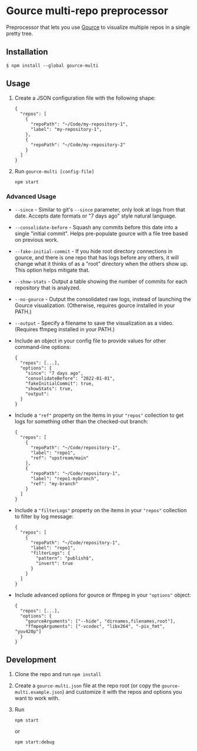 # Gource multi-repo preprocessor

Preprocessor that lets you use [Gource](https://github.com/acaudwell/Gource) to visualize multiple repos in a single pretty tree.

## Installation

```
$ npm install --global gource-multi
```

## Usage

1.  Create a JSON configuration file with the following shape:

        {
          "repos": [
            {
              "repoPath": "~/Code/my-repository-1",
              "label": "my-repository-1",
            },
            {
              "repoPath": "~/Code/my-repository-2"
            }
          ]
        }

2.  Run `gource-multi [config-file]`

        npm start

### Advanced Usage

- `--since` - Similar to git's `--since` parameter, only look at logs from that date. Accepts date formats or "7 days ago" style natural language.
- `--consolidate-before` - Squash any commits before this date into a single "initial commit". Helps pre-populate gource with a file tree based on previous work.
- `--fake-initial-commit` - If you hide root directory connections in gource, and there is one repo that has logs before any others, it will change what it thinks of as a "root" directory when the others show up. This option helps mitigate that.
- `--show-stats` - Output a table showing the number of commits for each repository that is analyzed.
- `--no-gource` - Output the consolidated raw logs, instead of launching the Gource visualization. (Otherwise, requires gource installed in your PATH.)
- `--output` - Specify a filename to save the visualization as a video. (Requires ffmpeg installed in your PATH.)
- Include an object in your config file to provide values for other command-line options:

      {
        "repos": [...],
        "options": {
          "since": "7 days ago",
          "consolidateBefore": "2022-01-01",
          "fakeInitialCommit": true,
          "showStats": true,
          "output":
        }
      }

- Include a `"ref"` property on the items in your `"repos"` collection to get logs for something other than the checked-out branch:

      {
        "repos": [
          {
            "repoPath": "~/Code/repository-1",
            "label": "repo1",
            "ref": "upstream/main"
          },
          {
            "repoPath": "~/Code/repository-1",
            "label": "repo1-mybranch",
            "ref": "my-branch"
          }
        ]
      }

- Include a `"filterLogs"` property on the items in your `"repos"` collection to filter by log message:

      {
        "repos": [
          {
            "repoPath": "~/Code/repository-1",
            "label": "repo1",
            "filterLogs": {
              "pattern": "publish$",
              "invert": true
            }
          }
        ]
      }

- Include advanced options for gource or ffmpeg in your `"options"` object:

      {
        "repos": [...],
        "options": {
          "gourceArguments": ["--hide", "dirnames,filenames,root"],
          "ffmpegArguments": ["-vcodec", "libx264", "-pix_fmt", "yuv420p"]
        }
      }

## Development

1.  Clone the repo and run `npm install`
2.  Create a `gource-multi.json` file at the repo root (or copy the `gource-multi.example.json`) and customize it with the repos and options you want to work with.
3.  Run

        npm start

    or

        npm start:debug
